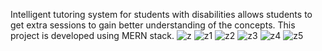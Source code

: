 Intelligent tutoring system for students with disabilities allows students to get 
extra sessions to gain better understanding of the concepts. 
This project is developed using MERN stack.
![z](https://github.com/user-attachments/assets/10891604-3ce0-48af-94ed-1408b4ccda69)
![z1](https://github.com/user-attachments/assets/35d23ed4-3c3b-4cb8-bf93-0fe9b572bfa3)
![z2](https://github.com/user-attachments/assets/e2d82b97-158c-4fd6-bdc4-cc8adbaa12e6)
![z3](https://github.com/user-attachments/assets/b1c2e814-5493-4983-b30c-e6664b78e88d)
![z4](https://github.com/user-attachments/assets/04e57924-8070-48eb-b180-381f1f434553)
![z5](https://github.com/user-attachments/assets/d971f064-d48d-4339-8def-c803d1a53f3b)
